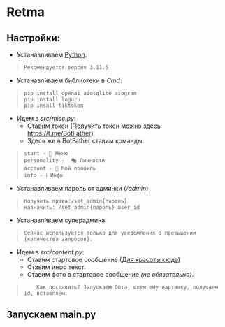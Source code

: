 # Retma
## Настройки:

- Устанавливаем [Python](https://www.python.org/downloads/release/python-3115/).
>     Рекомендуется версия 3.11.5 
- Устанавливаем библиотеки в *Cmd*:
>     pip install openai aiosqlite aiogram
>     pip install loguru
>     pip insall tiktoken
- Идем в *src/misc.py*:
  - Ставим токен (Получить токен можно здесь https://t.me/BotFather)
  - Здесь же в BotFather cтавим команды:
>     start - 🚀 Меню
>     personality -  🎭 Личности
>     account - 👤 Мой профиль
>     info - ℹ️ Инфо
  - Устанавливаем пароль от админки (*/admin*)
>     получить права:/set_admin{пароль}
>     назначить: /set_admin{пароль} user_id
  - Устанавливаем суперадмина.
>     Сейчас используется только для уведомления о превышении {количества запросов}.
- Идем в *src/content.py*:
  - Ставим стартовое сообщение ([Для красоты сюда](https://core.telegram.org/bots/api#html-style))
  - Ставим инфо текст.
  - Ставим фото в стартовое сообщение *(не обязательно)*. 
>         Как поставить? Запускаем бота, шлем ему картинку, получаем id, вставляем.
## Запускаем main.py
    
    
